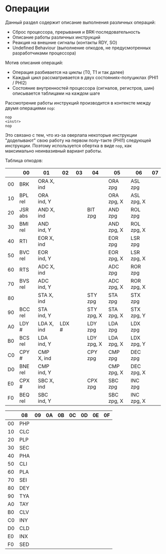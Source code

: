 # Операции

Данный раздел содержит описание выполнения различных операций:
- Сброс процессора, прерывания и BRK-последовательность
- Описание работы различных инструкций
- Реакция на внешние сигналы (контакты RDY, SO)
- Undefined Behaviour (выполнение опкодов, не предусмотренных разработчиками процессора)

Мотив описания операций:
- Операция разбивается на циклы (T0, T1 и так далее)
- Каждый цикл рассматривается в двух состояниях-полуциклах (PHI1 / PHI2)
- Состояние внутренностей процессора (сигналов, регистров, шин) описывается таблицами на каждом шаге

Рассмотрение работы инструкций производится в контексте между двумя операциями `nop`:

```
nop
<instr>
nop
```

Это связано с тем, что из-за оверлапа некоторые инструкции "доделывают" свою работу на первом полу-такте (PHI1) следующей инструкции.
Поэтому используется обертка в виде `nop`, как максимально неинвазивный вариант работы.

Таблица опкодов:

|   |00     |01        |02   |03 |04        |05        |06        |07 |
|---|-------|----------|-----|---|----------|----------|----------|---|
|00 |BRK    |ORA X, ind|     |   |          |ORA zpg   |ASL zpg   |   |
|10 |BPL rel|ORA ind, Y|     |   |          |ORA zpg, X|ASL zpg, X|   |
|20 |JSR abs|AND X, ind|     |   |BIT zpg   |AND zpg   |ROL zpg   |   |
|30 |BMI rel|AND ind, Y|     |   |          |AND zpg, X|ROL zpg, X|   |
|40 |RTI    |EOR X, ind|     |   |          |EOR zpg   |LSR zpg   |   |
|50 |BVC rel|EOR ind, Y|     |   |          |EOR zpg, X|LSR zpg, X|   |
|60 |RTS    |ADC X, ind|     |   |          |ADC zpg   |ROR zpg   |   |
|70 |BVS rel|ADC ind, Y|     |   |          |ADC zpg, X|ROR zpg, X|   |
|80 |       |STA X, ind|     |   |STY zpg   |STA zpg   |STX zpg   |   |
|90 |BCC rel|STA ind, Y|     |   |STY zpg, X|STA zpg, X|STX zpg, Y|   |
|A0 |LDY #  |LDA X, ind|LDX #|   |LDY zpg   |LDA zpg   |LDX zpg   |   |
|B0 |BCS rel|LDA ind, Y|     |   |LDY zpg, X|LDA zpg, X|LDX zpg, Y|   |
|C0 |CPY #  |CMP X, ind|     |   |CPY zpg   |CMP zpg   |DEC zpg   |   |
|D0 |BNE rel|CMP ind, Y|     |   |          |CMP zpg, X|DEC zpg, X|   |
|E0 |CPX #  |SBC X, ind|     |   |CPX zpg   |SBC zpg   |INC zpg   |   |
|F0 |BEQ rel|SBC ind, Y|     |   |          |SBC zpg, X|INC zpg, X|   |

|   |08 |09|0A|0B|0C|0D|0E|0F|
|---|---|---|---|---|---|---|---|---|
|00 |PHP| | | | | | | |
|10 |CLC| | | | | | | |
|20 |PLP| | | | | | | |
|30 |SEC| | | | | | | |
|40 |PHA| | | | | | | |
|50 |CLI| | | | | | | |
|60 |PLA| | | | | | | |
|70 |SEI| | | | | | | |
|80 |DEY| | | | | | | |
|90 |TYA| | | | | | | |
|A0 |TAY| | | | | | | |
|B0 |CLV| | | | | | | |
|C0 |INY| | | | | | | |
|D0 |CLD| | | | | | | |
|E0 |INX| | | | | | | |
|F0 |SED| | | | | | | |
